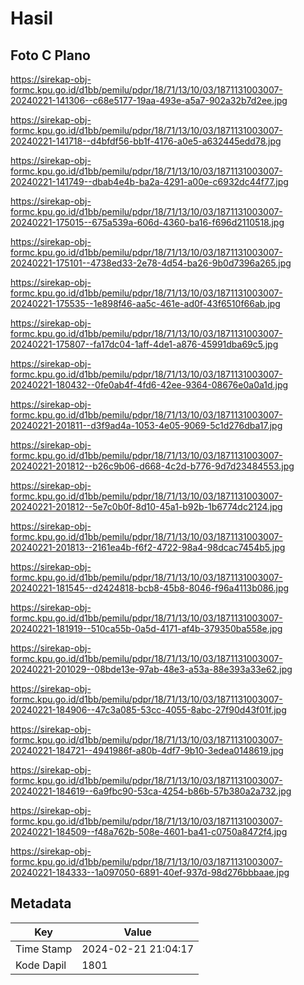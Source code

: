# Hasil

## Foto C Plano

https://sirekap-obj-formc.kpu.go.id/d1bb/pemilu/pdpr/18/71/13/10/03/1871131003007-20240221-141306--c68e5177-19aa-493e-a5a7-902a32b7d2ee.jpg

https://sirekap-obj-formc.kpu.go.id/d1bb/pemilu/pdpr/18/71/13/10/03/1871131003007-20240221-141718--d4bfdf56-bb1f-4176-a0e5-a632445edd78.jpg

https://sirekap-obj-formc.kpu.go.id/d1bb/pemilu/pdpr/18/71/13/10/03/1871131003007-20240221-141749--dbab4e4b-ba2a-4291-a00e-c6932dc44f77.jpg

https://sirekap-obj-formc.kpu.go.id/d1bb/pemilu/pdpr/18/71/13/10/03/1871131003007-20240221-175015--675a539a-606d-4360-ba16-f696d2110518.jpg

https://sirekap-obj-formc.kpu.go.id/d1bb/pemilu/pdpr/18/71/13/10/03/1871131003007-20240221-175101--4738ed33-2e78-4d54-ba26-9b0d7396a265.jpg

https://sirekap-obj-formc.kpu.go.id/d1bb/pemilu/pdpr/18/71/13/10/03/1871131003007-20240221-175535--1e898f46-aa5c-461e-ad0f-43f6510f66ab.jpg

https://sirekap-obj-formc.kpu.go.id/d1bb/pemilu/pdpr/18/71/13/10/03/1871131003007-20240221-175807--fa17dc04-1aff-4de1-a876-45991dba69c5.jpg

https://sirekap-obj-formc.kpu.go.id/d1bb/pemilu/pdpr/18/71/13/10/03/1871131003007-20240221-180432--0fe0ab4f-4fd6-42ee-9364-08676e0a0a1d.jpg

https://sirekap-obj-formc.kpu.go.id/d1bb/pemilu/pdpr/18/71/13/10/03/1871131003007-20240221-201811--d3f9ad4a-1053-4e05-9069-5c1d276dba17.jpg

https://sirekap-obj-formc.kpu.go.id/d1bb/pemilu/pdpr/18/71/13/10/03/1871131003007-20240221-201812--b26c9b06-d668-4c2d-b776-9d7d23484553.jpg

https://sirekap-obj-formc.kpu.go.id/d1bb/pemilu/pdpr/18/71/13/10/03/1871131003007-20240221-201812--5e7c0b0f-8d10-45a1-b92b-1b6774dc2124.jpg

https://sirekap-obj-formc.kpu.go.id/d1bb/pemilu/pdpr/18/71/13/10/03/1871131003007-20240221-201813--2161ea4b-f6f2-4722-98a4-98dcac7454b5.jpg

https://sirekap-obj-formc.kpu.go.id/d1bb/pemilu/pdpr/18/71/13/10/03/1871131003007-20240221-181545--d2424818-bcb8-45b8-8046-f96a4113b086.jpg

https://sirekap-obj-formc.kpu.go.id/d1bb/pemilu/pdpr/18/71/13/10/03/1871131003007-20240221-181919--510ca55b-0a5d-4171-af4b-379350ba558e.jpg

https://sirekap-obj-formc.kpu.go.id/d1bb/pemilu/pdpr/18/71/13/10/03/1871131003007-20240221-201029--08bde13e-97ab-48e3-a53a-88e393a33e62.jpg

https://sirekap-obj-formc.kpu.go.id/d1bb/pemilu/pdpr/18/71/13/10/03/1871131003007-20240221-184906--47c3a085-53cc-4055-8abc-27f90d43f01f.jpg

https://sirekap-obj-formc.kpu.go.id/d1bb/pemilu/pdpr/18/71/13/10/03/1871131003007-20240221-184721--4941986f-a80b-4df7-9b10-3edea0148619.jpg

https://sirekap-obj-formc.kpu.go.id/d1bb/pemilu/pdpr/18/71/13/10/03/1871131003007-20240221-184619--6a9fbc90-53ca-4254-b86b-57b380a2a732.jpg

https://sirekap-obj-formc.kpu.go.id/d1bb/pemilu/pdpr/18/71/13/10/03/1871131003007-20240221-184509--f48a762b-508e-4601-ba41-c0750a8472f4.jpg

https://sirekap-obj-formc.kpu.go.id/d1bb/pemilu/pdpr/18/71/13/10/03/1871131003007-20240221-184333--1a097050-6891-40ef-937d-98d276bbbaae.jpg


## Metadata

| Key        | Value               |
| ---------- | ------------------- |
| Time Stamp | 2024-02-21 21:04:17 |
| Kode Dapil | 1801                |



